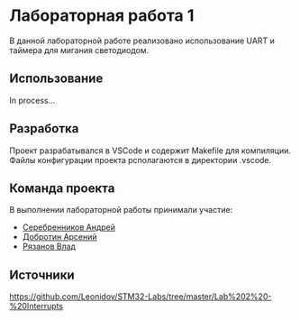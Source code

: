# Лабораторная работа 1
В данной лабораторной работе реализовано использование UART и таймера для мигания светодиодом.


## Использование

In process...

## Разработка

Проект разрабатывался в VSCode и содержит Makefile для компиляции. Файлы конфигурации проекта рсполагаются в директории .vscode.


## Команда проекта
В выполнении лабораторной работы принимали участие:

- [Серебренников Андрей](https://t.me/Seradya)
- [Добротин Арсений](https://github.com/arkeks)
- [Рязанов Влад](https://t.me/what_is_love8)

## Источники
https://github.com/Leonidov/STM32-Labs/tree/master/Lab%202%20-%20Interrupts